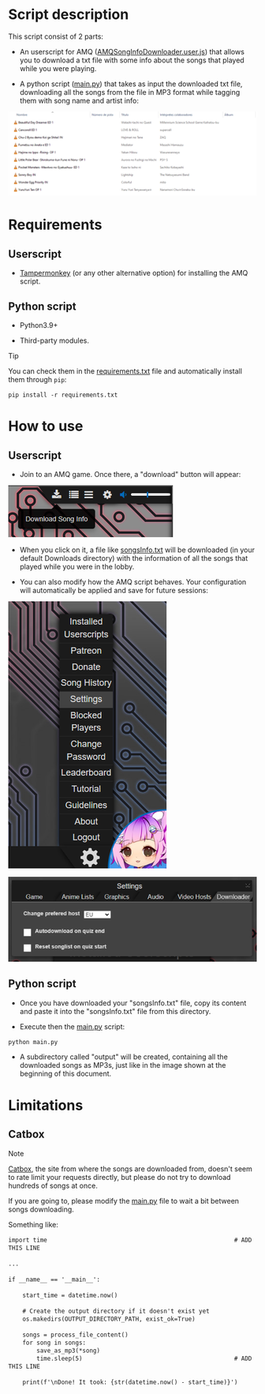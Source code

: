 # Script description

This script consist of 2 parts:

- An userscript for AMQ ([AMQSongInfoDownloader.user.js](AMQSongInfoDownloader.user.js)) that allows you to download a txt file with some info about the songs that played while you were playing.

- A python script ([main.py](main.py)) that takes as input the downloaded txt file, downloading all the songs from the file in MP3 format while tagging them with song name and artist info:

![OutputExample](images/output.png)


# Requirements

## Userscript

- [Tampermonkey](https://www.tampermonkey.net/) (or any other alternative option) for installing the AMQ script.

## Python script

- Python3.9+

- Third-party modules.

> [!TIP]
> You can check them in the [requirements.txt](requirements.txt) file and automatically install them through `pip`:
> 
> ```
> pip install -r requirements.txt
> ```


# How to use

## Userscript

- Join to an AMQ game. Once there, a "download" button will appear:

![DownloadButton](images/download_button.png)

- When you click on it, a file like [songsInfo.txt](songsInfo.txt) will be downloaded (in your default Downloads directory) with the information of all the songs that played while you were in the lobby.

- You can also modify how the AMQ script behaves. Your configuration will automatically be applied and save for future sessions: 

![OpenConfiguration](images/open_configuration.png)

![ScriptConfiguration](images/configuration.png)

## Python script

- Once you have downloaded your "songsInfo.txt" file, copy its content and paste it into the "songsInfo.txt" file from this directory.

- Execute then the [main.py](main.py) script:

```
python main.py
```

- A subdirectory called "output" will be created, containing all the downloaded songs as MP3s, just like in the image shown at the beginning of this document.


# Limitations

## Catbox

> [!NOTE]
> [Catbox](https://catbox.moe/), the site from where the songs are downloaded from, doesn't seem to rate limit your requests directly, but please do not try to download hundreds of songs at once.

If you are going to, please modify the [main.py](main.py) file to wait a bit between songs downloading.

Something like:

```
import time                                                     # ADD THIS LINE

...

if __name__ == '__main__':

    start_time = datetime.now()

    # Create the output directory if it doesn't exist yet
    os.makedirs(OUTPUT_DIRECTORY_PATH, exist_ok=True)

    songs = process_file_content()
    for song in songs:
        save_as_mp3(*song)
        time.sleep(5)                                           # ADD THIS LINE

    print(f'\nDone! It took: {str(datetime.now() - start_time)}')

```
